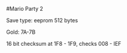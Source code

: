 #Mario Party 2

Save type: eeprom 512 bytes

Gold: 7A-7B

16 bit checksum at 1F8 - 1F9, checks 008 - IEF